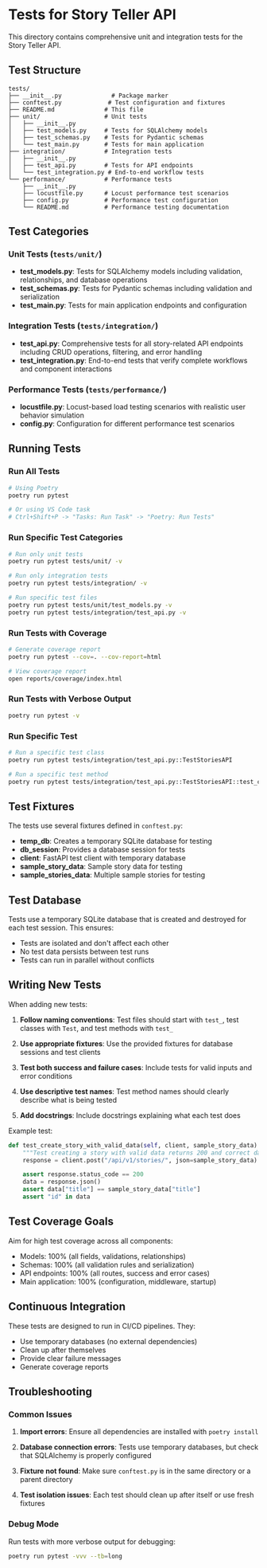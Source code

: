 # Tests for Story Teller API

This directory contains comprehensive unit and integration tests for the Story Teller API.

## Test Structure

```
tests/
├── __init__.py              # Package marker
├── conftest.py             # Test configuration and fixtures
├── README.md              # This file
├── unit/                  # Unit tests
│   ├── __init__.py
│   ├── test_models.py     # Tests for SQLAlchemy models
│   ├── test_schemas.py    # Tests for Pydantic schemas
│   └── test_main.py       # Tests for main application
├── integration/           # Integration tests
│   ├── __init__.py
│   ├── test_api.py        # Tests for API endpoints
│   └── test_integration.py # End-to-end workflow tests
└── performance/           # Performance tests
    ├── __init__.py
    ├── locustfile.py      # Locust performance test scenarios
    ├── config.py          # Performance test configuration
    └── README.md          # Performance testing documentation
```

## Test Categories

### Unit Tests (`tests/unit/`)

- **test_models.py**: Tests for SQLAlchemy models including validation, relationships, and database operations
- **test_schemas.py**: Tests for Pydantic schemas including validation and serialization
- **test_main.py**: Tests for main application endpoints and configuration

### Integration Tests (`tests/integration/`)

- **test_api.py**: Comprehensive tests for all story-related API endpoints including CRUD operations, filtering, and error handling
- **test_integration.py**: End-to-end tests that verify complete workflows and component interactions

### Performance Tests (`tests/performance/`)

- **locustfile.py**: Locust-based load testing scenarios with realistic user behavior simulation
- **config.py**: Configuration for different performance test scenarios

## Running Tests

### Run All Tests

```bash
# Using Poetry
poetry run pytest

# Or using VS Code task
# Ctrl+Shift+P -> "Tasks: Run Task" -> "Poetry: Run Tests"
```

### Run Specific Test Categories

```bash
# Run only unit tests
poetry run pytest tests/unit/ -v

# Run only integration tests
poetry run pytest tests/integration/ -v

# Run specific test files
poetry run pytest tests/unit/test_models.py -v
poetry run pytest tests/integration/test_api.py -v
```

### Run Tests with Coverage

```bash
# Generate coverage report
poetry run pytest --cov=. --cov-report=html

# View coverage report
open reports/coverage/index.html
```

### Run Tests with Verbose Output

```bash
poetry run pytest -v
```

### Run Specific Test

```bash
# Run a specific test class
poetry run pytest tests/integration/test_api.py::TestStoriesAPI

# Run a specific test method
poetry run pytest tests/integration/test_api.py::TestStoriesAPI::test_create_story
```

## Test Fixtures

The tests use several fixtures defined in `conftest.py`:

- **temp_db**: Creates a temporary SQLite database for testing
- **db_session**: Provides a database session for tests
- **client**: FastAPI test client with temporary database
- **sample_story_data**: Sample story data for testing
- **sample_stories_data**: Multiple sample stories for testing

## Test Database

Tests use a temporary SQLite database that is created and destroyed for each test session. This ensures:

- Tests are isolated and don't affect each other
- No test data persists between test runs
- Tests can run in parallel without conflicts

## Writing New Tests

When adding new tests:

1. **Follow naming conventions**: Test files should start with `test_`, test classes with `Test`, and test methods with `test_`

2. **Use appropriate fixtures**: Use the provided fixtures for database sessions and test clients

3. **Test both success and failure cases**: Include tests for valid inputs and error conditions

4. **Use descriptive test names**: Test method names should clearly describe what is being tested

5. **Add docstrings**: Include docstrings explaining what each test does

Example test:

```python
def test_create_story_with_valid_data(self, client, sample_story_data):
    """Test creating a story with valid data returns 200 and correct data."""
    response = client.post("/api/v1/stories/", json=sample_story_data)

    assert response.status_code == 200
    data = response.json()
    assert data["title"] == sample_story_data["title"]
    assert "id" in data
```

## Test Coverage Goals

Aim for high test coverage across all components:

- Models: 100% (all fields, validations, relationships)
- Schemas: 100% (all validation rules and serialization)
- API endpoints: 100% (all routes, success and error cases)
- Main application: 100% (configuration, middleware, startup)

## Continuous Integration

These tests are designed to run in CI/CD pipelines. They:

- Use temporary databases (no external dependencies)
- Clean up after themselves
- Provide clear failure messages
- Generate coverage reports

## Troubleshooting

### Common Issues

1. **Import errors**: Ensure all dependencies are installed with `poetry install`

2. **Database connection errors**: Tests use temporary databases, but check that SQLAlchemy is properly configured

3. **Fixture not found**: Make sure `conftest.py` is in the same directory or a parent directory

4. **Test isolation issues**: Each test should clean up after itself or use fresh fixtures

### Debug Mode

Run tests with more verbose output for debugging:

```bash
poetry run pytest -vvv --tb=long
```

